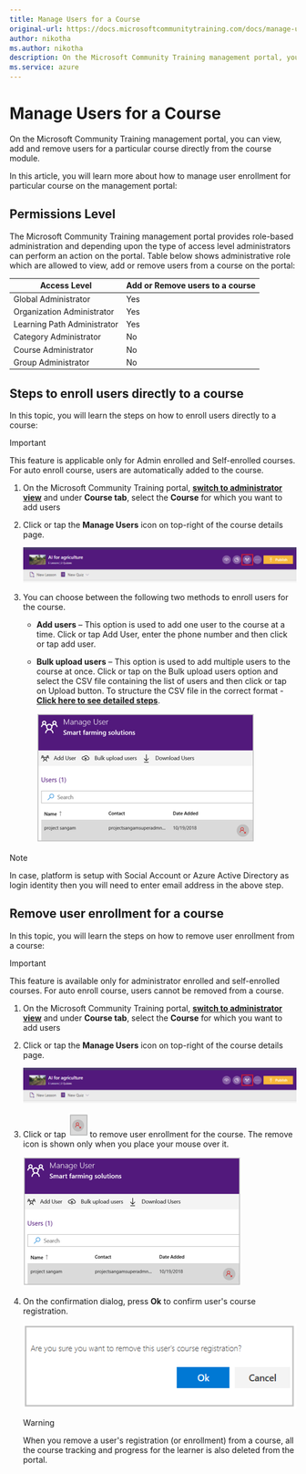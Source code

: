 ```yaml
---
title: Manage Users for a Course
original-url: https://docs.microsoftcommunitytraining.com/docs/manage-users-for-a-course
author: nikotha
ms.author: nikotha
description: On the Microsoft Community Training management portal, you can view, add and remove users for a particular course directly from the course module.
ms.service: azure
---
```


# Manage Users for a Course

On the Microsoft Community Training management portal, you can view, add and remove users for a particular course directly from the course module.

In this article, you will learn more about how to manage user enrollment for particular course on the management portal:

## Permissions Level

The Microsoft Community Training management portal provides role-based administration and depending upon the type of access level administrators can perform an action on the portal. Table below shows administrative role which are allowed to view, add or remove users from a course on the portal:

| Access Level  | Add or Remove users to a course |
| --- | --- |
| Global Administrator | Yes |
| Organization Administrator | Yes |
| Learning Path Administrator | Yes |
| Category Administrator | No |
| Course Administrator | No |
| Group Administrator | No|

## Steps to enroll users directly to a course

In this topic, you will learn the steps on how to enroll users directly to a course:

> [!IMPORTANT]
> This feature is applicable only for Admin enrolled and Self-enrolled courses. For auto enroll course, users are automatically added to the course.

1. On the Microsoft Community Training portal, [**switch to administrator view**](../../../get-started/step-by-step-configuration-guide.md#step-2--switch-to-administrator-view-of-the-portal) and under **Course tab**, select the **Course** for which you want to add users

2. Click or tap the **Manage Users** icon on top-right of the course details page.

    ![Manage user](../../../media/image%2851%29.png)

3. You can choose between the following two methods to enroll users for the course.
    * **Add users** – This option is used to add one user to the course at a time. Click or tap Add User, enter the phone number and then click or tap add user.
    * **Bulk upload users** – This option is used to add multiple users to the course at once. Click or tap on the Bulk upload users option and select the CSV file containing the list of users and then click or tap on Upload button. To structure the CSV file in the correct format - [**Click here to see detailed steps**](../../../user-management/organize-users/create-a-new-group.md).

        ![Manage users](../../../media/Manage%20users.png)

> [!NOTE]
> In case, platform is setup with Social Account or Azure Active Directory as login identity then you will need to enter email address in the above step.

## Remove user enrollment for a course

In this topic, you will learn the steps on how to remove user enrollment from a course:

> [!IMPORTANT]
> This feature is available only for administrator enrolled and self-enrolled courses. For auto enroll course, users cannot be removed from a course.

1. On the Microsoft Community Training portal, [**switch to administrator view**](../../../get-started/step-by-step-configuration-guide.md#step-2--switch-to-administrator-view-of-the-portal) and under **Course tab**, select the **Course** for which you want to add users

2. Click or tap the **Manage Users** icon on top-right of the course details page.

    ![CLick Manage Users](../../../media/image%2851%29.png)

3. Click or tap  ![Remove icon](../../../media/Remove%20icon.png) to remove user enrollment for the course. The remove icon is shown  only when you place your mouse over it.

    ![Manage Users](../../../media/Manage%20Users.png)

4. On the confirmation dialog, press **Ok** to confirm user's course registration.

    ![Delete course registration](../../../media/Delete%20course%20registration.png)

    > [!WARNING]
    > When you remove a user's registration (or enrollment) from a course, all the course tracking and progress for the learner is also deleted from the portal.
